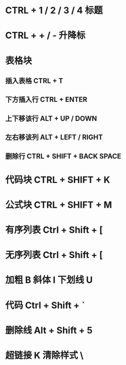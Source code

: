 # CTRL + 1 / 2 / 3  / 4  标题

# CTRL +   + / -    升降标

# 表格块

##  插入表格		 CTRL 	+ 	T

## 下方插入行	CTRL 	+ 	ENTER

##  上下移该行	ALT		+	 UP / DOWN

##  左右移该列	ALT		+ 	LEFT / RIGHT

## 删除行			  CTRL	 + 	SHIFT	+	BACK SPACE

# 代码块	CTRL	+	SHIFT	+	K

# 公式块	CTRL	+	SHIFT	+	M

# 有序列表	Ctrl  +   Shift   + [

# 无序列表     Ctrl  +   Shift   + [

# 加粗 B  斜体  I  下划线  U

# 代码  Ctrl + Shift + `

# 删除线   Alt + Shift + 5

# 超链接  K 清除样式  \

